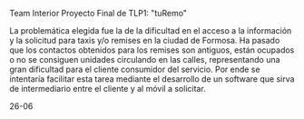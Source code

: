 Team Interior
Proyecto Final de TLP1: "tuRemo"

La problemática elegida fue la de la dificultad en el acceso a la información y la solicitud para taxis y/o remises en la ciudad de Formosa.
Ha pasado que los contactos obtenidos para los remises son antiguos, están ocupados o no se consiguen unidades circulando en las calles, representando una gran dificultad para el cliente consumidor del servicio.
Por ende se intentaría facilitar esta tarea mediante el desarrollo de un software que sirva de intermediario entre el cliente y al móvil a solicitar.

26-06